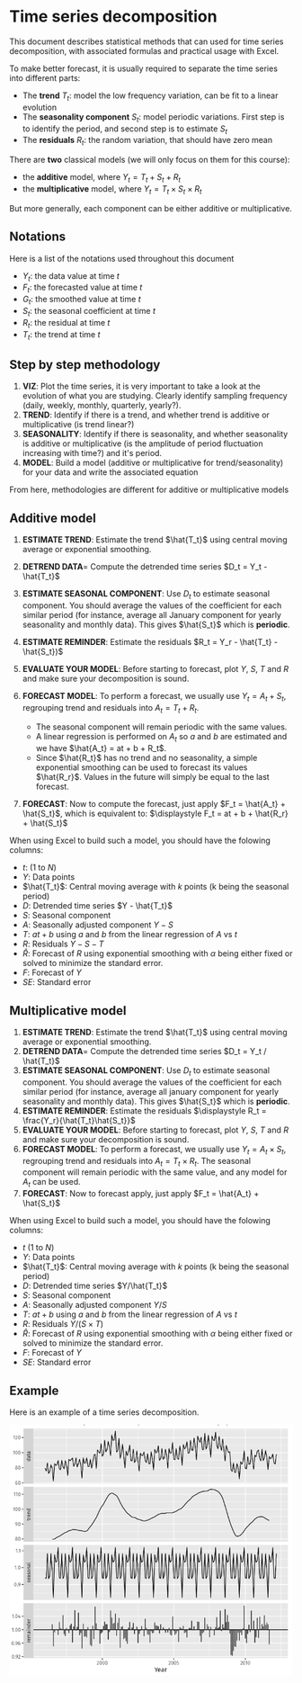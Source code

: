 # Time series decomposition

This document describes statistical methods that can used for time series decomposition, with associated formulas and practical usage with Excel.

To make better forecast, it is usually required to separate the time series into different parts:

  - The **trend** $T_t$: model the low frequency variation, can be fit to a linear evolution
  - The **seasonality component** $S_t$: model periodic variations. First step is to identify the period, and second step is to estimate $S_t$
  - The **residuals** $R_t$: the random variation, that should have zero mean

There are **two** classical models (we will only focus on them for this course):

 - the **additive** model, where $Y_t = T_t + S_t + R_t$
 - the **multiplicative** model, where $Y_t = T_t \times S_t \times R_t$
 
 But more generally, each component can be either additive or multiplicative.

## Notations

Here is a list of the notations used throughout this document

 - $Y_t$: the data value at time $t$ 
 - $F_t$: the forecasted value at time $t$ 
 - $G_t$: the smoothed value at time $t$ 
 - $S_t$: the seasonal coefficient at time $t$
 - $R_t$: the residual at time $t$
 - $T_t$: the trend at time $t$


## Step by step methodology

 1. **VIZ**: Plot the time series, it is very important to take a look at the evolution of what you are studying. Clearly identify sampling frequency (daily, weekly, monthly, quarterly, yearly?).
 1. **TREND**: Identify if there is a trend, and whether trend is additive or multiplicative (is trend linear?)
 1. **SEASONALITY**: Identify if there is seasonality, and whether seasonality is additive or multiplicative (is the amplitude of period fluctuation increasing with time?) and it's period.
 1. **MODEL**: Build a model (additive or multiplicative for trend/seasonality) for your data and write the associated equation

 From here, methodologies are different for additive or multiplicative models

## Additive model

 1. **ESTIMATE TREND**: Estimate the trend $\hat{T_t}$ using central moving average or exponential smoothing. 
 1. **DETREND DATA**= Compute the detrended time series $D_t = Y_t - \hat{T_t}$ 
 1. **ESTIMATE SEASONAL COMPONENT**: Use $D_t$ to estimate seasonal component. You should average the values of the coefficient for each similar period (for instance, average all January component for yearly seasonality and monthly data). This gives $\hat{S_t}$ which is **periodic**.
 1. **ESTIMATE REMINDER**: Estimate the residuals $R_t = Y_r - \hat{T_t} - \hat{S_t})$
 1. **EVALUATE YOUR MODEL**: Before starting to forecast, plot $Y$, $S$, $T$ and $R$ and make sure your decomposition is sound.
 1. **FORECAST MODEL**: To perform a forecast, we usually use $Y_t = A_t + S_t$, regrouping trend and residuals into $A_t = T_t + R_t$. 
 
    - The seasonal component will remain periodic with the same values. 
    - A linear regression is performed on $A_t$ so $a$ and $b$ are estimated and we have $\hat{A_t} = at + b + R_t$.
    - Since $\hat{R_t}$ has no trend and no seasonality, a simple exponential smoothing can be used to forecast its values $\hat{R_r}$. Values in the future will simply be equal to the last forecast.
 1. **FORECAST**: Now to compute the forecast, just apply $F_t = \hat{A_t} + \hat{S_t}$, which is equivalent to: $\displaystyle F_t = at + b + \hat{R_r} + \hat{S_t}$

When using Excel to build such a model, you should have the folowing columns:

  - $t$: (1 to $N$)
  - $Y$: Data points
  - $\hat{T_t}$: Central moving average with $k$ points (k being the seasonal period)
  - $D$: Detrended time series $Y - \hat{T_t}$
  - $S$: Seasonal component
  - $A$: Seasonally adjusted component $Y - S$
  - $T$: $at + b$ using $a$ and $b$ from the linear regression of $A$ vs $t$
  - $R$: Residuals $Y-S-T$
  - $\hat{R}$: Forecast of $R$ using exponential smoothing with $\alpha$ being either fixed or solved to minimize the standard error.
  - $F$: Forecast of $Y$
  - $SE$: Standard error

## Multiplicative model

 1. **ESTIMATE TREND**: Estimate the trend $\hat{T_t}$ using central moving average or exponential smoothing. 
 1. **DETREND DATA**= Compute the detrended time series $D_t = Y_t / \hat{T_t}$ 
 1. **ESTIMATE SEASONAL COMPONENT**: Use $D_t$ to estimate seasonal component. You should average the values of the coefficient for each similar period (for instance, average all january component for yearly seasonality and monthly data). This gives $\hat{S_t}$ which is **periodic**.
 1. **ESTIMATE REMINDER**: Estimate the residuals $\displaystyle R_t = \frac{Y_r}{\hat{T_t}\hat{S_t}}$
  1. **EVALUATE YOUR MODEL**: Before starting to forecast, plot $Y$, $S$, $T$ and $R$ and make sure your decomposition is sound.
 1. **FORECAST MODEL**: To perform a forecast, we usually use $Y_t = A_t \times S_t$, regrouping trend and residuals into $A_t = T_t \times R_t$. The seasonal component will remain periodic with the same value, and any model for $A_t$ can be used.
 1. **FORECAST**: Now to forecast apply, just apply $F_t = \hat{A_t} + \hat{S_t}$

When using Excel to build such a model, you should have the folowing columns:

  - $t$ (1 to $N$)
  - $Y$: Data points
  - $\hat{T_t}$: Central moving average with $k$ points (k being the seasonal period)
  - $D$: Detrended time series $Y/\hat{T_t}$
  - $S$: Seasonal component
  - $A$: Seasonally adjusted component $Y / S$
  - $T$: $at + b$ using $a$ and $b$ from the linear regression of $A$ vs $t$
  - $R$: Residuals $Y/(S\times T)$
  - $\hat{R}$: Forecast of $R$ using exponential smoothing with $\alpha$ being either fixed or solved to minimize the standard error.
  - $F$: Forecast of $Y$
  - $SE$: Standard error


## Example

 Here is an example of a time series decomposition.
 
 ![decomposition](decomposition.png)
